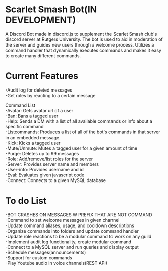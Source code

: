 # Scarlet Smash Bot(IN DEVELOPMENT)
A Discord Bot made in discord.js to supplement the Scarlet Smash club's discord server at Rutgers University. The bot is used to aid in moderation of the server and guides new users through a welcome process. Utilizes a command handler that dynamically executes commands and makes it easy to create many different commands.  

# Current Features<br /> 
-Audit log for deleted messages<br /> 
-Get roles by reacting to a certain message<br /> 

Command List<br /> 
    -Avatar: Gets avatar url of a user<br />
    -Ban: Bans a tagged user<br />
    -Help: Sends a DM with a list of all available commands or info about a specific command<br />
    -Listcommands: Produces a list of all of the bot's commands in that server in an embedded message.<br />
    -Kick: Kicks a tagged user<br />
    -Mute/Unmute: Mutes a tagged user for a given amount of time<br />
    -Purge: Deletes up to 99 messages<br />
    -Role: Add/remove/list roles for the server<br />
    -Server: Provides server name and members<br />
    -User-info: Provides username and id<br />
    -Eval: Evaluates given javascript code<br />
    -Connect: Connects to a given MySQL database<br />

# To do List<br /> 
-BOT CRASHES ON MESSAGES W PREFIX THAT ARE NOT COMMAND<br />
-Command to set welcome messages in given channel<br />
-Update command aliases, usage, and cooldown descriptions<br />
-Organize commands into folders and update command handler<br />
-Update role reactions to be a modular command to work on any guild<br />
-Implement audit log functionality, create modular command<br />
-Connect to a MySQL server and run queries and display output<br />
-Schedule messages(announcements)<br />
-Support for custom commands<br />
-Play Youtube audio in voice channels(REST API)<br />



